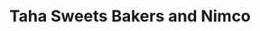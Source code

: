 ---
title: "Taha Sweets Bakers and Nimco"
url: /karachi/taha-sweets-bakers-and-nimco/
shop: Bäckerei
---